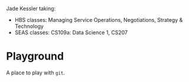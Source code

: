 
Jade Kessler taking:
- HBS classes: Managing Service Operations, Negotiations, Strategy & Technology
- SEAS classes: CS109a: Data Science 1, CS207

# Playground
A place to play with `git`.
